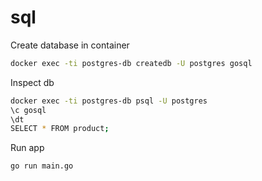 # sql

Create database in container

```sh
docker exec -ti postgres-db createdb -U postgres gosql
```

Inspect db

```sh
docker exec -ti postgres-db psql -U postgres
\c gosql
\dt
SELECT * FROM product;
```

Run app

```sh
go run main.go
```
